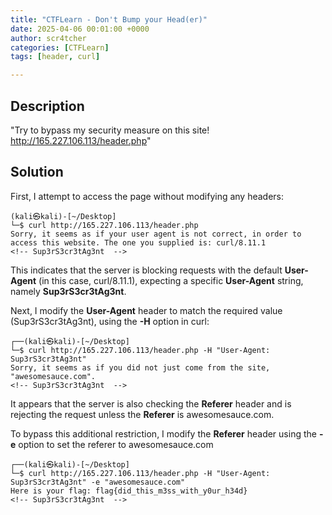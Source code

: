 ```yaml
---
title: "CTFLearn - Don't Bump your Head(er)"
date: 2025-04-06 00:01:00 +0000
author: scr4tcher
categories: [CTFLearn]
tags: [header, curl]

---
```


## Description
"Try to bypass my security measure on this site! http://165.227.106.113/header.php"


## Solution 


First, I attempt to access the page without modifying any headers:

```console
(kali㉿kali)-[~/Desktop]
└─$ curl http://165.227.106.113/header.php                                                        
Sorry, it seems as if your user agent is not correct, in order to access this website. The one you supplied is: curl/8.11.1
<!-- Sup3rS3cr3tAg3nt  -->
```        

This indicates that the server is blocking requests with the default **User-Agent** (in this case, curl/8.11.1), expecting a specific **User-Agent** string, namely  **Sup3rS3cr3tAg3nt**.

Next, I modify the **User-Agent** header to match the required value (Sup3rS3cr3tAg3nt), using the **-H** option in curl:

```console
┌──(kali㉿kali)-[~/Desktop]
└─$ curl http://165.227.106.113/header.php -H "User-Agent: Sup3rS3cr3tAg3nt"
Sorry, it seems as if you did not just come from the site, "awesomesauce.com".
<!-- Sup3rS3cr3tAg3nt  -->
```
It appears that the server is also checking the **Referer** header and is rejecting the request unless the **Referer** is awesomesauce.com.                                                                                          

To bypass this additional restriction, I modify the **Referer** header using the **-e** option to set the referer to awesomesauce.com

```console                 
┌──(kali㉿kali)-[~/Desktop]
└─$ curl http://165.227.106.113/header.php -H "User-Agent: Sup3rS3cr3tAg3nt" -e "awesomesauce.com"
Here is your flag: flag{did_this_m3ss_with_y0ur_h34d}
<!-- Sup3rS3cr3tAg3nt  -->
```